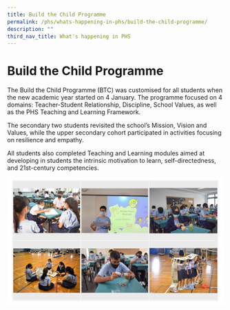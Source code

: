 ```yaml
---
title: Build the Child Programme
permalink: /phs/whats-happening-in-phs/build-the-child-programme/
description: ""
third_nav_title: What's happening in PHS
---
```

# **Build the Child Programme**

The Build the Child Programme (BTC) was customised for all students when the new academic year started on 4 January. The programme focused on 4 domains: Teacher-Student Relationship, Discipline, School Values, as well as the PHS Teaching and Learning Framework.  

The secondary two students revisited the school’s Mission, Vision and Values, while the upper secondary cohort participated in activities focusing on resilience and empathy.

All students also completed Teaching and Learning modules aimed at developing in students the intrinsic motivation to learn, self-directedness, and 21st\-century competencies.

![](/images/buildthechildprog.jpg)
